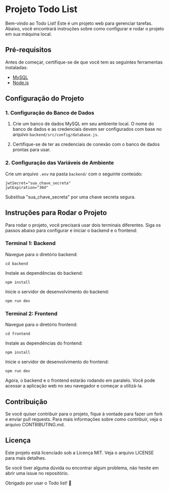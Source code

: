 # Projeto Todo List

Bem-vindo ao Todo List! Este é um projeto web para gerenciar tarefas. Abaixo, você encontrará instruções sobre como configurar e rodar o projeto em sua máquina local.

## Pré-requisitos

Antes de começar, certifique-se de que você tem as seguintes ferramentas instaladas:

- [MySQL](https://dev.mysql.com/downloads/)
- [Node.js](https://nodejs.org/)

## Configuração do Projeto

### 1. Configuração do Banco de Dados

1. Crie um banco de dados MySQL em seu ambiente local. O nome do banco de dados e as credenciais devem ser configurados com base no arquivo `backend/src/config/database.js`.

2. Certifique-se de ter as credenciais de conexão com o banco de dados prontas para usar.

### 2. Configuração das Variáveis de Ambiente

Crie um arquivo `.env` na pasta `backend/` com o seguinte conteúdo:

```env
jwtSecret="sua_chave_secreta"
jwtExpiration="30d"
```

Substitua "sua_chave_secreta" por uma chave secreta segura.

## Instruções para Rodar o Projeto

Para rodar o projeto, você precisará usar dois terminais diferentes. Siga os passos abaixo para configurar e iniciar o backend e o frontend:

### Terminal 1: Backend

Navegue para o diretório backend:

```
cd backend
```

Instale as dependências do backend:

```
npm install
```

Inicie o servidor de desenvolvimento do backend:

```
npm run dev
```

### Terminal 2: Frontend

Navegue para o diretório frontend:

```
cd frontend
```

Instale as dependências do frontend:

```
npm install
```

Inicie o servidor de desenvolvimento do frontend:

```
npm run dev
```

Agora, o backend e o frontend estarão rodando em paralelo. Você pode acessar a aplicação web no seu navegador e começar a utilizá-la.

## Contribuição

Se você quiser contribuir para o projeto, fique à vontade para fazer um fork e enviar pull requests. Para mais informações sobre como contribuir, veja o arquivo CONTRIBUTING.md.

## Licença

Este projeto está licenciado sob a Licença MIT. Veja o arquivo LICENSE para mais detalhes.

Se você tiver alguma dúvida ou encontrar algum problema, não hesite em abrir uma issue no repositório.

Obrigado por usar o Todo list! 🚀
